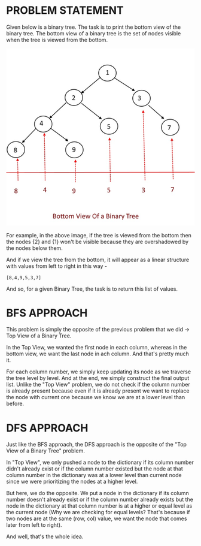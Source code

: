 # PROBLEM STATEMENT

Given below is a binary tree. The task is to print the bottom view of the binary tree. The bottom view of a binary tree is the set of nodes visible when the tree is viewed from the bottom.

![alt text](image-1.png)

For example, in the above image, if the tree is viewed from the bottom then the nodes {2} and {1} won't be visible because they are overshadowed by the nodes below them.

And if we view the tree from the bottom, it will appear as a linear structure with values from left to right in this way - 

    [8,4,9,5,3,7]

And so, for a given Binary Tree, the task is to return this list of values.

# BFS APPROACH

This problem is simply the opposite of the previous problem that we did -> Top View of a Binary Tree.

In the Top View, we wanted the first node in each column, whereas in the bottom view, we want the last node in ach column. And that's pretty much it.

For each column number, we simply keep updating its node as we traverse the tree level by level. And at the end, we simply construct the final output list. Unlike the "Top View" problem, we do not check if the column number is already present because even if it is already present we want to replace the node with current one because we know we are at a lower level than before.

# DFS APPROACH

Just like the BFS approach, the DFS approach is the opposite of the "Top View of a Binary Tree" problem.

In "Top View", we only pushed a node to the dictionary if its column number didn't already exist or if the column number existed but the node at that column number in the dictionary was at a lower level than current node since we were prioritizing the nodes at a higher level.

But here, we do the opposite. We put a node in the dictionary if its column number doesn't already exist or if the column number already exists but the node in the dictionary at that column number is at a higher or equal level as the current node (Why we are checking for equal levels? That's because if two nodes are at the same (row, col) value, we want the node that comes later from left to right).

And well, that's the whole idea.